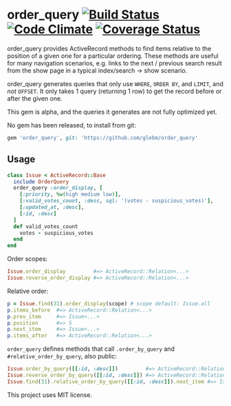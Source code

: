 order_query [![Build Status](https://travis-ci.org/glebm/order_query.png)](https://travis-ci.org/glebm/order_query) [![Code Climate](https://codeclimate.com/github/glebm/order_query.png)](https://codeclimate.com/github/glebm/order_query) [![Coverage Status](https://coveralls.io/repos/glebm/order_query/badge.png?branch=master)](https://coveralls.io/r/glebm/order_query?branch=master)
================================

order_query provides ActiveRecord methods to find items relative to the position of a given one for a particular ordering. These methods are useful for many navigation scenarios, e.g. links to the next / previous search result from the show page in a typical index/search -> show scenario.

order_query generates queries that only use `WHERE`, `ORDER BY`, and `LIMIT`, and *not* `OFFSET`. It only takes 1 query (returning 1 row) to get the record before or after the given one.

This gem is alpha, and the queries it generates are not fully optimized yet.

No gem has been released, to install from git:

```ruby
gem 'order_query', git: 'https://github.com/glebm/order_query'
```

## Usage

```ruby
class Issue < ActiveRecord::Base
  include OrderQuery
  order_query :order_display, [
    [:priority, %w(high medium low)],
    [:valid_votes_count, :desc, sql: '(votes - suspicious_votes)'],
    [:updated_at, :desc],
    [:id, :desc]
  ]
  def valid_votes_count
    votes - suspicious_votes
  end
end
```

Order scopes:

```ruby
Issue.order_display         #=> ActiveRecord::Relation<...>
Issue.reverse_order_display #=> ActiveRecord::Relation<...>
```

Relative order:

```ruby
p = Issue.find(31).order_display(scope) # scope default: Issue.all
p.items_before  #=> ActiveRecord::Relation<...>
p.prev_item     #=> Issue<...>
p.position      #=> 5
p.next_item     #=> Issue<...>
p.items_after   #=> ActiveRecord::Relation<...>
```

`order_query` defines methods that call `.order_by_query` and `#relative_order_by_query`, also public:

```ruby
Issue.order_by_query([[:id, :desc]])         #=> ActiveRecord::Relation<...>
Issue.reverse_order_by_query([[:id, :desc]]) #=> ActiveRecord::Relation<...>
Issue.find(31).relative_order_by_query([[:id, :desc]]).next_item #=> Issue<...>
```

This project uses MIT license.
